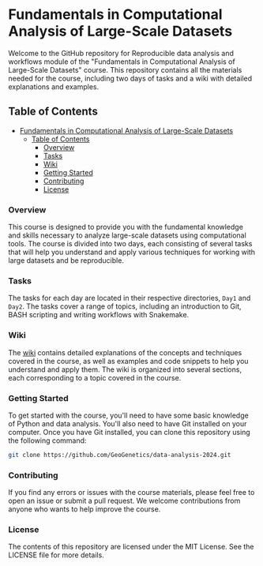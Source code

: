 # Fundamentals in Computational Analysis of Large-Scale Datasets

Welcome to the GitHub repository for Reproducible data analysis and workflows module of the "Fundamentals in Computational Analysis of Large-Scale Datasets" course. This repository contains all the materials needed for the course, including two days of tasks and a wiki with detailed explanations and examples.

## Table of Contents

- [Fundamentals in Computational Analysis of Large-Scale Datasets](#fundamentals-in-computational-analysis-of-large-scale-datasets)
  - [Table of Contents](#table-of-contents)
    - [Overview](#overview)
    - [Tasks](#tasks)
    - [Wiki](#wiki)
    - [Getting Started](#getting-started)
    - [Contributing](#contributing)
    - [License](#license)

### Overview

This course is designed to provide you with the fundamental knowledge and skills necessary to analyze large-scale datasets using computational tools. The course is divided into two days, each consisting of several tasks that will help you understand and apply various techniques for working with large datasets and be reproducible.

### Tasks

The tasks for each day are located in their respective directories, `Day1` and `Day2`. The tasks cover a range of topics, including an introduction to Git, BASH scripting and writing workflows with Snakemake.

### Wiki

The [wiki](https://github.com/GeoGenetics/data-analysis-2024/wiki) contains detailed explanations of the concepts and techniques covered in the course, as well as examples and code snippets to help you understand and apply them. The wiki is organized into several sections, each corresponding to a topic covered in the course.

### Getting Started

To get started with the course, you'll need to have some basic knowledge of Python and data analysis. You'll also need to have Git installed on your computer. Once you have Git installed, you can clone this repository using the following command:

```bash
git clone https://github.com/GeoGenetics/data-analysis-2024.git
```
### Contributing

If you find any errors or issues with the course materials, please feel free to open an issue or submit a pull request. We welcome contributions from anyone who wants to help improve the course.

### License

The contents of this repository are licensed under the MIT License. See the LICENSE file for more details.
